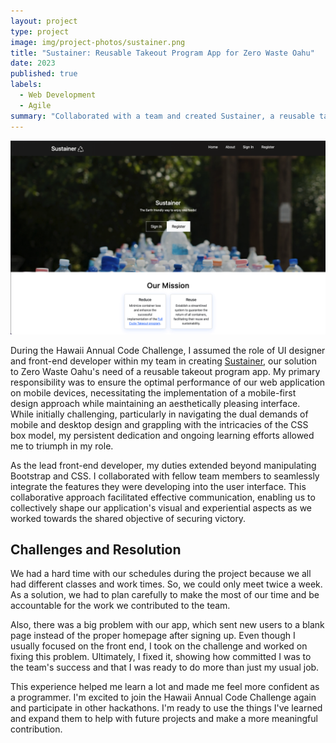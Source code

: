 ```yaml
---
layout: project
type: project
image: img/project-photos/sustainer.png
title: "Sustainer: Reusable Takeout Program App for Zero Waste Oahu"
date: 2023
published: true
labels:
  - Web Development
  - Agile
summary: "Collaborated with a team and created Sustainer, a reusable takeout program app for Zero Waste Oahu, in the recently concluded Hawaii Annual Code Challenge 2023."
---
```

<img style="justify-content: center" width="800px" src="../img/project-photos/sustainer-homepage.png" alt="sustainer-homepage">

During the Hawaii Annual Code Challenge, I assumed the role of UI designer and front-end developer within my team in creating <a href="https://sus-tainer.github.io/" target="_blank">Sustainer</a>, our solution to Zero Waste Oahu's need of a reusable takeout program app. My primary responsibility was to ensure the optimal performance of our web application on mobile devices, necessitating the implementation of a mobile-first design approach while maintaining an aesthetically pleasing interface. While initially challenging, particularly in navigating the dual demands of mobile and desktop design and grappling with the intricacies of the CSS box model, my persistent dedication and ongoing learning efforts allowed me to triumph in my role.

As the lead front-end developer, my duties extended beyond manipulating Bootstrap and CSS. I collaborated with fellow team members to seamlessly integrate the features they were developing into the user interface. This collaborative approach facilitated effective communication, enabling us to collectively shape our application's visual and experiential aspects as we worked towards the shared objective of securing victory.

## Challenges and Resolution

We had a hard time with our schedules during the project because we all had different classes and work times. So, we could only meet twice a week. As a solution, we had to plan carefully to make the most of our time and be accountable for the work we contributed to the team.

Also, there was a big problem with our app, which sent new users to a blank page instead of the proper homepage after signing up. Even though I usually focused on the front end, I took on the challenge and worked on fixing this problem. Ultimately, I fixed it, showing how committed I was to the team's success and that I was ready to do more than just my usual job.

This experience helped me learn a lot and made me feel more confident as a programmer. I'm excited to join the Hawaii Annual Code Challenge again and participate in other hackathons. I'm ready to use the things I've learned and expand them to help with future projects and make a more meaningful contribution.

